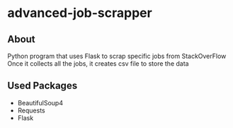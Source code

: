 # advanced-job-scrapper
About
-----
Python program that uses Flask to scrap specific jobs from StackOverFlow
Once it collects all the jobs, it creates csv file to store the data

Used Packages
-----
* BeautifulSoup4
* Requests
* Flask
